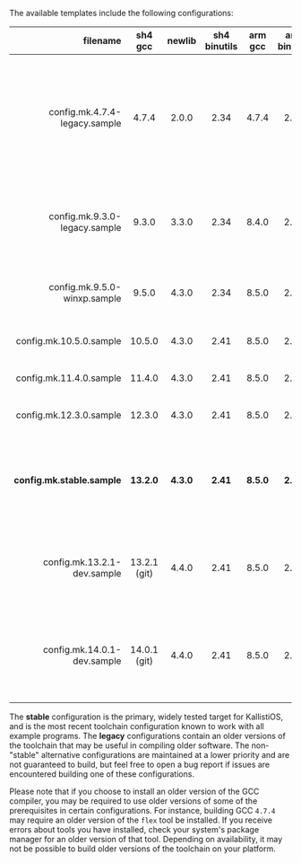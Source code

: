 The available templates include the following configurations:

| filename | sh4 gcc | newlib | sh4 binutils | arm gcc | arm binutils | notes |
|---------:|:-------:|:----------:|:------------:|:-------:|:----------------:|:------|
| config.mk.4.7.4-legacy.sample | 4.7.4 | 2.0.0 | 2.34 | 4.7.4 | 2.34 | older toolchain based on GCC 4<br />former "stable" / "legacy" configuration<br /> [some issues may happen in C++](https://dcemulation.org/phpBB/viewtopic.php?f=29&t=104724) |
| config.mk.9.3.0-legacy.sample | 9.3.0 | 3.3.0 | 2.34 | 8.4.0 | 2.34 | older toolchain based on GCC 9<br />former "stable" configuration |
| config.mk.9.5.0-winxp.sample | 9.5.0 | 4.3.0 | 2.34 | 8.5.0 | 2.34 | latest WinXP-compatible toolchain with GCC 9 |
| config.mk.10.5.0.sample | 10.5.0 | 4.3.0 | 2.41 | 8.5.0 | 2.41 | modern toolchain with GCC 10 |
| config.mk.11.4.0.sample | 11.4.0 | 4.3.0 | 2.41 | 8.5.0 | 2.41 | modern toolchain with GCC 11 |
| config.mk.12.3.0.sample | 12.3.0 | 4.3.0 | 2.41 | 8.5.0 | 2.41 | modern toolchain with GCC 12 |
| **config.mk.stable.sample** | **13.2.0** | **4.3.0** | **2.41** | **8.5.0** | **2.41** | **modern toolchain with GCC 13.2.0 release**<br />**current "stable" configuration** |
| config.mk.13.2.1-dev.sample | 13.2.1 (git) | 4.4.0 | 2.41 | 8.5.0 | 2.41 | latest GCC 13 development version from git<br />known to build without issues |
| config.mk.14.0.1-dev.sample | 14.0.1 (git) | 4.4.0 | 2.41 | 8.5.0 | 2.41 | latest GCC 14 development version from git<br />builds with caveats, see sample file for more info |

The **stable** configuration is the primary, widely tested target for KallistiOS, and is the most recent toolchain configuration known to work with all example programs. The **legacy** configurations contain an older versions of the toolchain that may be useful in compiling older software. The non-"stable" alternative configurations are maintained at a lower priority and are not guaranteed to build, but feel free to open a bug report if issues are encountered building one of these configurations.

Please note that if you choose to install an older version of the GCC compiler, you may be required to use older versions of some of the prerequisites in certain configurations. For instance, building GCC `4.7.4` may require an older version of the `flex` tool be installed. If you receive errors about tools you have installed, check your system's package manager for an older version of that tool. Depending on availability, it may not be possible to build older versions of the toolchain on your platform. 
